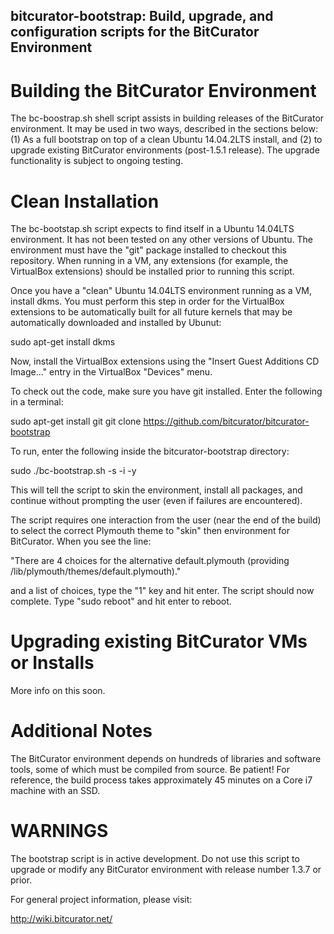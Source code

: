 bitcurator-bootstrap: Build, upgrade, and configuration scripts for the BitCurator Environment
---------------------------------------------------------------------------------------------------

# Building the BitCurator Environment

The bc-boostrap.sh shell script assists in building releases of the BitCurator environment.
It may be used in two ways, described in the sections below: (1) As a full bootstrap on top of
a clean Ubuntu 14.04.2LTS install, and (2) to upgrade existing BitCurator environments (post-1.5.1 release).
The upgrade functionality is subject to ongoing testing.

# Clean Installation

The bc-bootstap.sh script expects to find itself in a Ubuntu 14.04LTS environment. It has not 
been tested on any other versions of Ubuntu. The environment must have the "git" package installed 
to checkout this repository. When running in a VM, any extensions (for example, the 
VirtualBox extensions) should be installed prior to running this script.

Once you have a "clean" Ubuntu 14.04LTS environment running as a VM, install dkms. You must perform
this step in order for the VirtualBox extensions to be automatically built for all future kernels
that may be automatically downloaded and installed by Ubunut:

  sudo apt-get install dkms

Now, install the VirtualBox extensions using the "Insert Guest Additions CD Image..." entry
in the VirtualBox "Devices" menu.

To check out the code, make sure you have git installed. Enter the following in a terminal:

  sudo apt-get install git
  git clone https://github.com/bitcurator/bitcurator-bootstrap

To run, enter the following inside the bitcurator-bootstrap directory:

  sudo ./bc-bootstrap.sh -s -i -y

This will tell the script to skin the environment, install all packages, and continue
without prompting the user (even if failures are encountered).

The script requires one interaction from the user (near the end of the build) to
select the correct Plymouth theme to "skin" then environment for BitCurator. When
you see the line:

  "There are 4 choices for the alternative default.plymouth (providing /lib/plymouth/themes/default.plymouth)."

and a list of choices, type the "1" key and hit enter. The script should now complete.
Type "sudo reboot" and hit enter to reboot.

# Upgrading existing BitCurator VMs or Installs

More info on this soon.

# Additional Notes

The BitCurator environment depends on hundreds of libraries and software tools, some of
which must be compiled from source. Be patient! For reference, the build process takes
approximately 45 minutes on a Core i7 machine with an SSD.

# WARNINGS

The bootstrap script is in active development. Do not use this script to upgrade or modify
any BitCurator environment with release number 1.3.7 or prior.

For general project information, please visit:

<http://wiki.bitcurator.net/>

